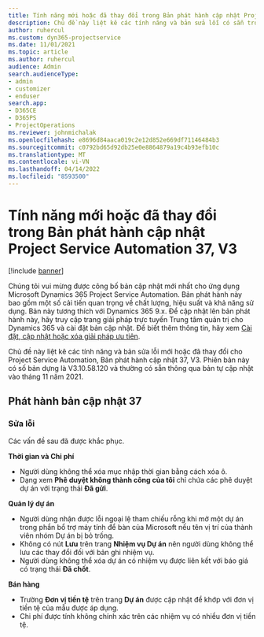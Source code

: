 ```yaml
---
title: Tính năng mới hoặc đã thay đổi trong Bản phát hành cập nhật Project Service Automation 37, V3
description: Chủ đề này liệt kê các tính năng và bản sửa lỗi có sẵn trong Microsoft Dynamics 365 Project Service Automation Bản phát hành cập nhật 37, V3.
author: ruhercul
ms.custom: dyn365-projectservice
ms.date: 11/01/2021
ms.topic: article
ms.author: ruhercul
audience: Admin
search.audienceType:
- admin
- customizer
- enduser
search.app:
- D365CE
- D365PS
- ProjectOperations
ms.reviewer: johnmichalak
ms.openlocfilehash: e8696d84aaca019c2e12d852e669df71146484b3
ms.sourcegitcommit: c0792bd65d92db25e0e8864879a19c4b93efb10c
ms.translationtype: MT
ms.contentlocale: vi-VN
ms.lasthandoff: 04/14/2022
ms.locfileid: "8593500"
---
```

# <a name="whats-new-or-changed-in-project-service-automation-update-release-37-v3"></a>Tính năng mới hoặc đã thay đổi trong Bản phát hành cập nhật Project Service Automation 37, V3

[!include [banner](../includes/psa-now-project-operations.md)]

Chúng tôi vui mừng được công bố bản cập nhật mới nhất cho ứng dụng Microsoft Dynamics 365 Project Service Automation. Bản phát hành này bao gồm một số cải tiến quan trọng về chất lượng, hiệu suất và khả năng sử dụng. Bản này tương thích với Dynamics 365 9.x. Để cập nhật lên bản phát hành này, hãy truy cập trang giải pháp trực tuyến Trung tâm quản trị cho Dynamics 365 và cài đặt bản cập nhật. Để biết thêm thông tin, hãy xem [Cài đặt, cập nhật hoặc xóa giải pháp ưu tiên](/power-platform/admin/install-remove-preferred-solution).

Chủ đề này liệt kê các tính năng và bản sửa lỗi mới hoặc đã thay đổi cho Project Service Automation, Bản phát hành cập nhật 37, V3. Phiên bản này có số bản dựng là V3.10.58.120 và thường có sẵn thông qua bản tự cập nhật vào tháng 11 năm 2021.

## <a name="update-release-37"></a>Phát hành bản cập nhật 37

### <a name="bug-fixes"></a>Sửa lỗi

Các vấn đề sau đã được khắc phục.

**Thời gian và Chi phí**
- Người dùng không thể xóa mục nhập thời gian bằng cách xóa ô.
- Dạng xem **Phê duyệt không thành công của tôi** chỉ chứa các phê duyệt dự án với trạng thái **Đã gửi**.

**Quản lý dự án**
- Người dùng nhận được lỗi ngoại lệ tham chiếu rỗng khi mở một dự án trong phần bổ trợ máy tính để bàn của Microsoft nếu tên vị trí của thành viên nhóm Dự án bị bỏ trống.
- Không có nút **Lưu** trên trang **Nhiệm vụ Dự án** nên người dùng không thể lưu các thay đổi đối với bản ghi nhiệm vụ.
- Người dùng không thể xóa dự án có nhiệm vụ được liên kết với báo giá có trạng thái **Đã chốt**.

**Bán hàng**
- Trường **Đơn vị tiền tệ** trên trang **Dự án** được cập nhật để khớp với đơn vị tiền tệ của mẫu được áp dụng.
- Chi phí được tính không chính xác trên các nhiệm vụ có nhiều đơn vị tiền tệ.
